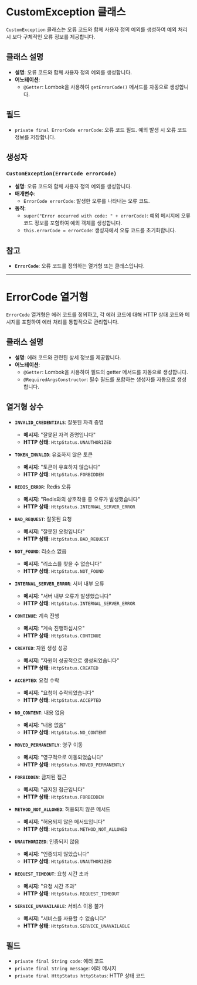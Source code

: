 # CustomException 클래스

`CustomException` 클래스는 오류 코드와 함께 사용자 정의 예외를 생성하여 예외 처리 시 보다 구체적인 오류 정보를 제공합니다.

## 클래스 설명

- **설명**: 오류 코드와 함께 사용자 정의 예외를 생성합니다.
- **어노테이션**:
    - `@Getter`: Lombok을 사용하여 `getErrorCode()` 메서드를 자동으로 생성합니다.

## 필드

- `private final ErrorCode errorCode`: 오류 코드 필드. 예외 발생 시 오류 코드 정보를 저장합니다.

## 생성자

### `CustomException(ErrorCode errorCode)`

- **설명**: 오류 코드와 함께 사용자 정의 예외를 생성합니다.
- **매개변수**:
    - `ErrorCode errorCode`: 발생한 오류를 나타내는 오류 코드.
- **동작**:
    - `super("Error occurred with code: " + errorCode)`: 예외 메시지에 오류 코드 정보를 포함하여 예외 객체를 생성합니다.
    - `this.errorCode = errorCode`: 생성자에서 오류 코드를 초기화합니다.

## 참고

- **`ErrorCode`**: 오류 코드를 정의하는 열거형 또는 클래스입니다.

---

# ErrorCode 열거형

`ErrorCode` 열거형은 에러 코드를 정의하고, 각 에러 코드에 대해 HTTP 상태 코드와 메시지를 포함하여 에러 처리를 통합적으로 관리합니다.

## 클래스 설명

- **설명**: 에러 코드와 관련된 상세 정보를 제공합니다.
- **어노테이션**:
    - `@Getter`: Lombok을 사용하여 필드의 getter 메서드를 자동으로 생성합니다.
    - `@RequiredArgsConstructor`: 필수 필드를 포함하는 생성자를 자동으로 생성합니다.

## 열거형 상수

- **`INVALID_CREDENTIALS`**: 잘못된 자격 증명
    - **메시지**: "잘못된 자격 증명입니다"
    - **HTTP 상태**: `HttpStatus.UNAUTHORIZED`

- **`TOKEN_INVALID`**: 유효하지 않은 토큰
    - **메시지**: "토큰이 유효하지 않습니다"
    - **HTTP 상태**: `HttpStatus.FORBIDDEN`

- **`REDIS_ERROR`**: Redis 오류
    - **메시지**: "Redis와의 상호작용 중 오류가 발생했습니다"
    - **HTTP 상태**: `HttpStatus.INTERNAL_SERVER_ERROR`

- **`BAD_REQUEST`**: 잘못된 요청
    - **메시지**: "잘못된 요청입니다"
    - **HTTP 상태**: `HttpStatus.BAD_REQUEST`

- **`NOT_FOUND`**: 리소스 없음
    - **메시지**: "리소스를 찾을 수 없습니다"
    - **HTTP 상태**: `HttpStatus.NOT_FOUND`

- **`INTERNAL_SERVER_ERROR`**: 서버 내부 오류
    - **메시지**: "서버 내부 오류가 발생했습니다"
    - **HTTP 상태**: `HttpStatus.INTERNAL_SERVER_ERROR`

- **`CONTINUE`**: 계속 진행
    - **메시지**: "계속 진행하십시오"
    - **HTTP 상태**: `HttpStatus.CONTINUE`

- **`CREATED`**: 자원 생성 성공
    - **메시지**: "자원이 성공적으로 생성되었습니다"
    - **HTTP 상태**: `HttpStatus.CREATED`

- **`ACCEPTED`**: 요청 수락
    - **메시지**: "요청이 수락되었습니다"
    - **HTTP 상태**: `HttpStatus.ACCEPTED`

- **`NO_CONTENT`**: 내용 없음
    - **메시지**: "내용 없음"
    - **HTTP 상태**: `HttpStatus.NO_CONTENT`

- **`MOVED_PERMANENTLY`**: 영구 이동
    - **메시지**: "영구적으로 이동되었습니다"
    - **HTTP 상태**: `HttpStatus.MOVED_PERMANENTLY`

- **`FORBIDDEN`**: 금지된 접근
    - **메시지**: "금지된 접근입니다"
    - **HTTP 상태**: `HttpStatus.FORBIDDEN`

- **`METHOD_NOT_ALLOWED`**: 허용되지 않은 메서드
    - **메시지**: "허용되지 않은 메서드입니다"
    - **HTTP 상태**: `HttpStatus.METHOD_NOT_ALLOWED`

- **`UNAUTHORIZED`**: 인증되지 않음
    - **메시지**: "인증되지 않았습니다"
    - **HTTP 상태**: `HttpStatus.UNAUTHORIZED`

- **`REQUEST_TIMEOUT`**: 요청 시간 초과
    - **메시지**: "요청 시간 초과"
    - **HTTP 상태**: `HttpStatus.REQUEST_TIMEOUT`

- **`SERVICE_UNAVAILABLE`**: 서비스 이용 불가
    - **메시지**: "서비스를 사용할 수 없습니다"
    - **HTTP 상태**: `HttpStatus.SERVICE_UNAVAILABLE`

## 필드

- `private final String code`: 에러 코드
- `private final String message`: 에러 메시지
- `private final HttpStatus httpStatus`: HTTP 상태 코드
